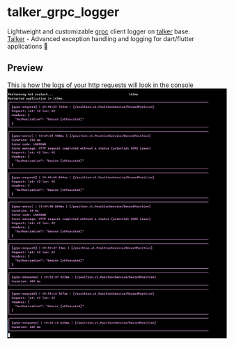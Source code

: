 # talker_grpc_logger
Lightweight and customizable [grpc](https://pub.dev/packages/grpc) client logger on [talker](https://pub.dev/packages/talker) base.<br>
[Talker](https://github.com/Frezyx/talker) - Advanced exception handling and logging for dart/flutter applications 🚀

## Preview
This is how the logs of your http requests will look in the console
![](preview.jpg)
